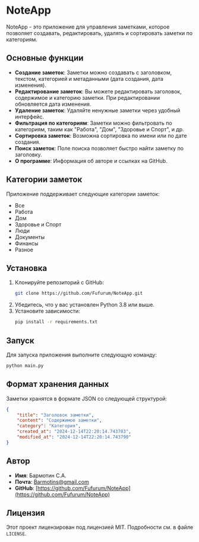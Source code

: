 
# NoteApp

NoteApp - это приложение для управления заметками, которое позволяет создавать, редактировать, удалять и сортировать заметки по категориям.

## Основные функции

- **Создание заметок**: Заметки можно создавать с заголовком, текстом, категорией и метаданными (дата создания, дата изменения).
- **Редактирование заметок**: Вы можете редактировать заголовок, содержимое и категорию заметки. При редактировании обновляется дата изменения.
- **Удаление заметок**: Удаляйте ненужные заметки через удобный интерфейс.
- **Фильтрация по категориям**: Заметки можно фильтровать по категориям, таким как "Работа", "Дом", "Здоровье и Спорт", и др.
- **Сортировка заметок**: Возможна сортировка по имени или по дате создания.
- **Поиск заметок**: Поле поиска позволяет быстро найти заметку по заголовку.
- **О программе**: Информация об авторе и ссылках на GitHub.

## Категории заметок

Приложение поддерживает следующие категории заметок:
- Все
- Работа
- Дом
- Здоровье и Спорт
- Люди
- Документы
- Финансы
- Разное

## Установка

1. Клонируйте репозиторий с GitHub:
    ```bash
    git clone https://github.com/Fufurum/NoteApp.git
    ```
2. Убедитесь, что у вас установлен Python 3.8 или выше.
3. Установите зависимости:
    ```bash
    pip install -r requirements.txt
    ```

## Запуск

Для запуска приложения выполните следующую команду:
```bash
python main.py
```

## Формат хранения данных

Заметки хранятся в формате JSON со следующей структурой:
```json
{
    "title": "Заголовок заметки",
    "content": "Содержимое заметки",
    "category": "Категория",
    "created_at": "2024-12-14T22:20:14.743783",
    "modified_at": "2024-12-14T22:20:14.743790"
}
```

## Автор

- **Имя**: Бармотин С.А.
- **Почта**: [Barmotins@gmail.com](mailto:Barmotins@gmail.com)
- **GitHub**: [https://github.com/Fufurum/NoteApp](https://github.com/Fufurum/NoteApp)

## Лицензия

Этот проект лицензирован под лицензией MIT. Подробности см. в файле `LICENSE`.
